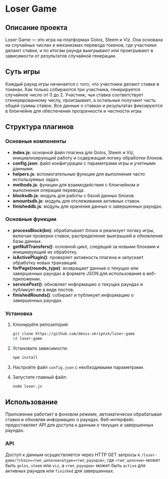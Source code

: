 # Loser Game
## Описание проекта
Loser Game — это игра на платформах Golos, Steem и Viz. Она основана на случайных числах и механизмах перевода токенов, где участники делают ставки, и по итогам раунда выигрывают или проигрывают в зависимости от результатов случайной генерации.

## Суть игры
Каждый раунд игры начинается с того, что участники делают ставки в токенах. Как только собираются три участника, генерируется случайное число от 0 до 2. Участник, чья ставка соответствует сгенерированному числу, проигрывает, а остальные получают часть общей суммы ставок. Все данные о ставках и результатах фиксируются в блокчейне для обеспечения прозрачности и честности игры.

## Структура плагинов
### Основные компоненты
- **index.js**: основной файл плагина для Golos, Steem и Viz, инициализирующий работу и содержащий логику обработки блоков.
- **config.json**: файл конфигурации с параметрами игры и учетными данными.
- **helpers.js**: вспомогательные функции для выполнения часто используемых задач.
- **methods.js**: функции для взаимодействия с блокчейном и выполнения операций перевода.
- **blocksdb.js**: модуль для работы с базой данных блоков.
- **amountsdb.js**: модуль для отслеживания активных ставок.
- **finisheddb.js**: модуль для хранения данных о завершенных раундах.

### Основные функции
- **processBlock(bn)**: обрабатывает блоки и реализует логику игры, включая проверки ставок, распределение выигрышей и обновление базы данных.
- **getNullTransfers()**: основной цикл, следящий за новыми блоками и инициирующий их обработку.
- **isActivePlugin()**: проверяет активность плагина и запускает обработку новых транзакций.
- **forPage(rounds_type)**: возвращает данные о текущих или завершенных раундах в формате JSON для использования в веб-приложении.
- **servicePost()**: обновляет информацию о текущих раундах и публикует ее в виде постов.
- **finishedRounds()**: собирает и публикует информацию о завершенных раундах.

### Установка
1. Клонируйте репозиторий:
   ```bash
   git clone https://github.com/denis-skripnik/loser-game
   cd loser-game
   ```

2. Установите зависимости:
   ```bash
   npm install
   ```

3. Настройте файл `config.json` с необходимыми параметрами.

4. Запустите главный файл:
   ```bash
   node loser.js
   ```

## Использование

Приложение работает в фоновом режиме, автоматически обрабатывая ставки и обновляя информацию о раундах. Веб-интерфейс предоставляет API для доступа к данным о текущих и завершенных раундах.

### API

Доступ к данным осуществляется через HTTP GET запросы к `/loser-game/?chain=<тип_цепочки>&type=<тип_раундов>`, где `<тип_цепочки>` может быть `golos`, `steem` или `viz`, а `<тип_раундов>` может быть `active` для активных раундов или `finished` для завершенных.
